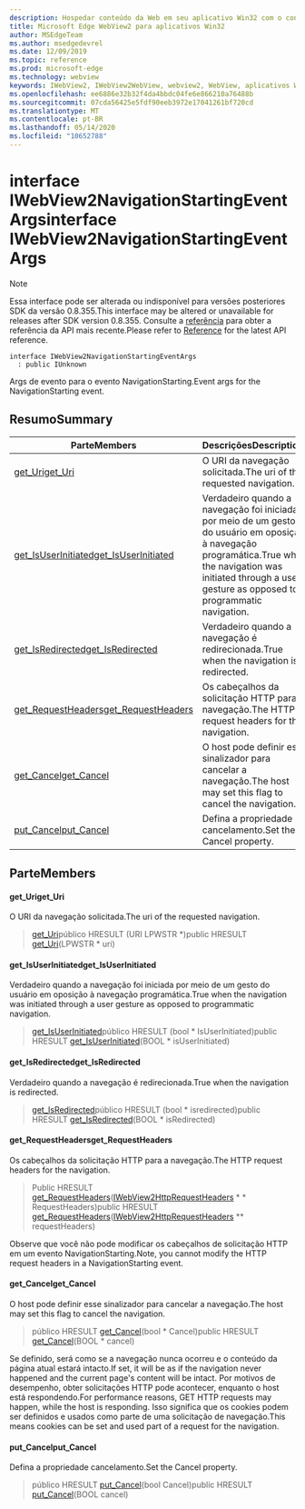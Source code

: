 ```yaml
---
description: Hospedar conteúdo da Web em seu aplicativo Win32 com o controle WebView2 do Microsoft Edge
title: Microsoft Edge WebView2 para aplicativos Win32
author: MSEdgeTeam
ms.author: msedgedevrel
ms.date: 12/09/2019
ms.topic: reference
ms.prod: microsoft-edge
ms.technology: webview
keywords: IWebView2, IWebView2WebView, webview2, WebView, aplicativos Win32, Win32, Edge
ms.openlocfilehash: ee6886e32b32f4da4bbdc04fe6e866210a76488b
ms.sourcegitcommit: 07cda56425e5fdf90eeb3972e17041261bf720cd
ms.translationtype: MT
ms.contentlocale: pt-BR
ms.lasthandoff: 05/14/2020
ms.locfileid: "10652788"
---
```

# <span data-ttu-id="643b5-104">interface IWebView2NavigationStartingEventArgs</span><span class="sxs-lookup"><span data-stu-id="643b5-104">interface IWebView2NavigationStartingEventArgs</span></span> 

> [!NOTE]
> <span data-ttu-id="643b5-105">Essa interface pode ser alterada ou indisponível para versões posteriores SDK da versão 0.8.355.</span><span class="sxs-lookup"><span data-stu-id="643b5-105">This interface may be altered or unavailable for releases after SDK version 0.8.355.</span></span> <span data-ttu-id="643b5-106">Consulte a [referência](../../../webview2-api-reference.md) para obter a referência da API mais recente.</span><span class="sxs-lookup"><span data-stu-id="643b5-106">Please refer to [Reference](../../../webview2-api-reference.md) for the latest API reference.</span></span>

```
interface IWebView2NavigationStartingEventArgs
  : public IUnknown
```

<span data-ttu-id="643b5-107">Args de evento para o evento NavigationStarting.</span><span class="sxs-lookup"><span data-stu-id="643b5-107">Event args for the NavigationStarting event.</span></span>

## <span data-ttu-id="643b5-108">Resumo</span><span class="sxs-lookup"><span data-stu-id="643b5-108">Summary</span></span>

 <span data-ttu-id="643b5-109">Parte</span><span class="sxs-lookup"><span data-stu-id="643b5-109">Members</span></span>                        | <span data-ttu-id="643b5-110">Descrições</span><span class="sxs-lookup"><span data-stu-id="643b5-110">Descriptions</span></span>
--------------------------------|---------------------------------------------
[<span data-ttu-id="643b5-111">get_Uri</span><span class="sxs-lookup"><span data-stu-id="643b5-111">get_Uri</span></span>](#get_uri) | <span data-ttu-id="643b5-112">O URI da navegação solicitada.</span><span class="sxs-lookup"><span data-stu-id="643b5-112">The uri of the requested navigation.</span></span>
[<span data-ttu-id="643b5-113">get_IsUserInitiated</span><span class="sxs-lookup"><span data-stu-id="643b5-113">get_IsUserInitiated</span></span>](#get_isuserinitiated) | <span data-ttu-id="643b5-114">Verdadeiro quando a navegação foi iniciada por meio de um gesto do usuário em oposição à navegação programática.</span><span class="sxs-lookup"><span data-stu-id="643b5-114">True when the navigation was initiated through a user gesture as opposed to programmatic navigation.</span></span>
[<span data-ttu-id="643b5-115">get_IsRedirected</span><span class="sxs-lookup"><span data-stu-id="643b5-115">get_IsRedirected</span></span>](#get_isredirected) | <span data-ttu-id="643b5-116">Verdadeiro quando a navegação é redirecionada.</span><span class="sxs-lookup"><span data-stu-id="643b5-116">True when the navigation is redirected.</span></span>
[<span data-ttu-id="643b5-117">get_RequestHeaders</span><span class="sxs-lookup"><span data-stu-id="643b5-117">get_RequestHeaders</span></span>](#get_requestheaders) | <span data-ttu-id="643b5-118">Os cabeçalhos da solicitação HTTP para a navegação.</span><span class="sxs-lookup"><span data-stu-id="643b5-118">The HTTP request headers for the navigation.</span></span>
[<span data-ttu-id="643b5-119">get_Cancel</span><span class="sxs-lookup"><span data-stu-id="643b5-119">get_Cancel</span></span>](#get_cancel) | <span data-ttu-id="643b5-120">O host pode definir esse sinalizador para cancelar a navegação.</span><span class="sxs-lookup"><span data-stu-id="643b5-120">The host may set this flag to cancel the navigation.</span></span>
[<span data-ttu-id="643b5-121">put_Cancel</span><span class="sxs-lookup"><span data-stu-id="643b5-121">put_Cancel</span></span>](#put_cancel) | <span data-ttu-id="643b5-122">Defina a propriedade cancelamento.</span><span class="sxs-lookup"><span data-stu-id="643b5-122">Set the Cancel property.</span></span>

## <span data-ttu-id="643b5-123">Parte</span><span class="sxs-lookup"><span data-stu-id="643b5-123">Members</span></span>

#### <span data-ttu-id="643b5-124">get_Uri</span><span class="sxs-lookup"><span data-stu-id="643b5-124">get_Uri</span></span> 

<span data-ttu-id="643b5-125">O URI da navegação solicitada.</span><span class="sxs-lookup"><span data-stu-id="643b5-125">The uri of the requested navigation.</span></span>

> <span data-ttu-id="643b5-126">[get_Uri](#get_uri)público HRESULT (URI LPWSTR \*)</span><span class="sxs-lookup"><span data-stu-id="643b5-126">public HRESULT [get_Uri](#get_uri)(LPWSTR \* uri)</span></span>

#### <span data-ttu-id="643b5-127">get_IsUserInitiated</span><span class="sxs-lookup"><span data-stu-id="643b5-127">get_IsUserInitiated</span></span> 

<span data-ttu-id="643b5-128">Verdadeiro quando a navegação foi iniciada por meio de um gesto do usuário em oposição à navegação programática.</span><span class="sxs-lookup"><span data-stu-id="643b5-128">True when the navigation was initiated through a user gesture as opposed to programmatic navigation.</span></span>

> <span data-ttu-id="643b5-129">[get_IsUserInitiated](#get_isuserinitiated)público HRESULT (bool \* IsUserInitiated)</span><span class="sxs-lookup"><span data-stu-id="643b5-129">public HRESULT [get_IsUserInitiated](#get_isuserinitiated)(BOOL \* isUserInitiated)</span></span>

#### <span data-ttu-id="643b5-130">get_IsRedirected</span><span class="sxs-lookup"><span data-stu-id="643b5-130">get_IsRedirected</span></span> 

<span data-ttu-id="643b5-131">Verdadeiro quando a navegação é redirecionada.</span><span class="sxs-lookup"><span data-stu-id="643b5-131">True when the navigation is redirected.</span></span>

> <span data-ttu-id="643b5-132">[get_IsRedirected](#get_isredirected)público HRESULT (bool \* isredirected)</span><span class="sxs-lookup"><span data-stu-id="643b5-132">public HRESULT [get_IsRedirected](#get_isredirected)(BOOL \* isRedirected)</span></span>

#### <span data-ttu-id="643b5-133">get_RequestHeaders</span><span class="sxs-lookup"><span data-stu-id="643b5-133">get_RequestHeaders</span></span> 

<span data-ttu-id="643b5-134">Os cabeçalhos da solicitação HTTP para a navegação.</span><span class="sxs-lookup"><span data-stu-id="643b5-134">The HTTP request headers for the navigation.</span></span>

> <span data-ttu-id="643b5-135">Public HRESULT [get_RequestHeaders](#get_requestheaders)([IWebView2HttpRequestHeaders](IWebView2HttpRequestHeaders.md) \* \* RequestHeaders)</span><span class="sxs-lookup"><span data-stu-id="643b5-135">public HRESULT [get_RequestHeaders](#get_requestheaders)([IWebView2HttpRequestHeaders](IWebView2HttpRequestHeaders.md) \*\* requestHeaders)</span></span>

<span data-ttu-id="643b5-136">Observe que você não pode modificar os cabeçalhos de solicitação HTTP em um evento NavigationStarting.</span><span class="sxs-lookup"><span data-stu-id="643b5-136">Note, you cannot modify the HTTP request headers in a NavigationStarting event.</span></span>

#### <span data-ttu-id="643b5-137">get_Cancel</span><span class="sxs-lookup"><span data-stu-id="643b5-137">get_Cancel</span></span> 

<span data-ttu-id="643b5-138">O host pode definir esse sinalizador para cancelar a navegação.</span><span class="sxs-lookup"><span data-stu-id="643b5-138">The host may set this flag to cancel the navigation.</span></span>

> <span data-ttu-id="643b5-139">público HRESULT [get_Cancel](#get_cancel)(bool \* Cancel)</span><span class="sxs-lookup"><span data-stu-id="643b5-139">public HRESULT [get_Cancel](#get_cancel)(BOOL \* cancel)</span></span>

<span data-ttu-id="643b5-140">Se definido, será como se a navegação nunca ocorreu e o conteúdo da página atual estará intacto.</span><span class="sxs-lookup"><span data-stu-id="643b5-140">If set, it will be as if the navigation never happened and the current page's content will be intact.</span></span> <span data-ttu-id="643b5-141">Por motivos de desempenho, obter solicitações HTTP pode acontecer, enquanto o host está respondendo.</span><span class="sxs-lookup"><span data-stu-id="643b5-141">For performance reasons, GET HTTP requests may happen, while the host is responding.</span></span> <span data-ttu-id="643b5-142">Isso significa que os cookies podem ser definidos e usados como parte de uma solicitação de navegação.</span><span class="sxs-lookup"><span data-stu-id="643b5-142">This means cookies can be set and used part of a request for the navigation.</span></span>

#### <span data-ttu-id="643b5-143">put_Cancel</span><span class="sxs-lookup"><span data-stu-id="643b5-143">put_Cancel</span></span> 

<span data-ttu-id="643b5-144">Defina a propriedade cancelamento.</span><span class="sxs-lookup"><span data-stu-id="643b5-144">Set the Cancel property.</span></span>

> <span data-ttu-id="643b5-145">público HRESULT [put_Cancel](#put_cancel)(bool Cancel)</span><span class="sxs-lookup"><span data-stu-id="643b5-145">public HRESULT [put_Cancel](#put_cancel)(BOOL cancel)</span></span>

